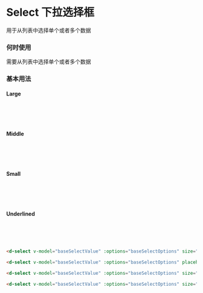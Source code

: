 # Select 下拉选择框

用于从列表中选择单个或者多个数据

### 何时使用

需要从列表中选择单个或者多个数据

### 基本用法

#### Large

<br/>
<d-select v-model="selectValue1" :options="selectOptions1" size="lg"></d-select>
<br/>
<br/>

#### Middle

<br/>
<d-select v-model="selectValue2" :options="selectOptions2" placeholder="这是默认选择框"></d-select>
<br/>
<br/>

#### Small

<br/>
<d-select v-model="selectValue3" :options="selectOptions3" size="sm"></d-select>
<br/>
<br/>

#### Underlined

<br/>
<d-select v-model="selectValue4" :options="selectOptions4" size="lg" overview="underlined"></d-select>
<br/>
<br/>

```html
<d-select v-model="baseSelectValue" :options="baseSelectOptions" size="lg"></d-select>

<d-select v-model="baseSelectValue" :options="baseSelectOptions" placeholder="这是默认选择框"></d-select>

<d-select v-model="baseSelectValue" :options="baseSelectOptions" size="sm"></d-select>

<d-select v-model="baseSelectValue" :options="baseSelectOptions" size="lg" overview="underlined"></d-select>
```

<script lang="ts">
import { defineComponent, ref, reactive } from 'vue'

export default defineComponent({
  setup() {
    const selectValue1 = ref('')
    const selectValue2 = ref('')
    const selectValue3 = ref('')
    const selectValue4 = ref(0)
    const selectOptions1 = reactive([
      1,2,3
    ])
    const selectOptions2 = reactive([
      'test','string','text'
    ])
    const selectOptions3 = reactive([
      1,2,3,'test',4,5,6,'string','text'
    ])
    const selectOptions4 = reactive([
      {
        name: '我',
        value: 0
      }, {
        name: '看看',
        value: 1
      }, {
        name: '什么情况',
        value: 2
      }
    ])
    
    return {
      selectValue1,
      selectValue2,
      selectValue3,
      selectValue4,
      selectOptions1,
      selectOptions2,
      selectOptions3,
      selectOptions4,
    }
  }
})
</script>
